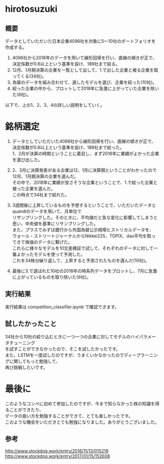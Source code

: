 # hirotosuzuki
## 概要

  データとしていただいた日本企業4096社を対象に5～10社のポートフォリオを作成する。  
    
  1.  4096社から2018年のデータを用いて線形回帰を行い、直線の傾きが正で、決定係数が0.6以上という基準を設け、189社まで絞る。  
  2.  12月、1月期決算の企業を一覧として出して、1.で出した企業と被る企業を取ってくる(34社)。  
  3.  為替のデータを組み合わせて、適したモデルを選び、企業を絞った(10社)。  
  4.  絞った企業の中から、プロットして2018年に急激に上がっていた企業を除いた(6社)。  
   
  以下で、上の1、2、3、4の詳しい説明をしていく。

# 銘柄選定

   1. データとしていただいた4096社から線形回帰を行い、直線の傾きが正で、決定係数が0.6以上という基準を設け、189社まで絞った。  
      1、2月が決算の時期ということに着目し、まず2018年に業績がよかった企業を選び出した。  <br>
     
   2. 2、3月に決算発表がある企業は12、1月に決算期ということがわかったので12月、1月期決算の企業を選んだ。  
      その中で、2018年に業績が良さそうな企業ということで、1.で絞った企業と被った企業を選んだ。  <br>
      この時点で34社まで絞れた。                                                                                                        
      
   3. 3週間後に上昇しているものを予想するということで、いただいたデータとquandlのデータを用いて、月単位で  
      リサンプリングした。そのときに、平均値だと急な変化に影響してしまうと思い、中央値を基準にリサンプリングした。  
      また、プラスでみずほ銀行から外国為替公示相場ヒストリカルデータを、  
      ウォール・ストリートジャーナルからNikkei225、TOPIX、dau平均を取ってきて株価のデータに繋げた。  
      これらに様々なモデルを10交差検証で試して、それぞれのデータに対して一番よかったモデルを使って予測した。  
      これを34株分繰り返して、上昇すると予測されたものを選んだ(10社)。  <br>
      
      
   4. 最後に3.で選ばれた10社の2018年の時系列データをプロットし、7月に急激に上がっているものを取り除いた(6社)。  <br>
   
## 実行結果
   実行結果は competition_classifier.ipynb で確認できます。

## 試したかったこと

   34社から10社の絞り込むときに一つ一つの企業に対してモデルのハイパラメータチューニング　　　　  
   を試すことができなかったので、そこを試したかったです。　　   
   また、LSTMを一度試したのですが、うまくいかなかったのでディープラーニングに関してもっと勉強して、　　   
   再び挑戦したいです。   
  
# 最後に

   このようなコンペに初めて参加したのですが、今まで知らなかった株の知識を得ることができたり、　　   
   データの扱い方を勉強することができて、とても楽しかったです。     
   このような機会をいただきとても勉強になりました。ありがとうございました。　　  <br>
  
  
## 参考
   
   http://www.stockdog.work/entry/2016/11/13/015219  
   http://www.stockdog.work/entry/2017/01/15/152608
   

